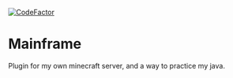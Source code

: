 [![CodeFactor](https://www.codefactor.io/repository/github/branel/mainframe/badge)](https://www.codefactor.io/repository/github/branel/mainframe)
# Mainframe

Plugin for my own minecraft server, and a way to practice my java.

